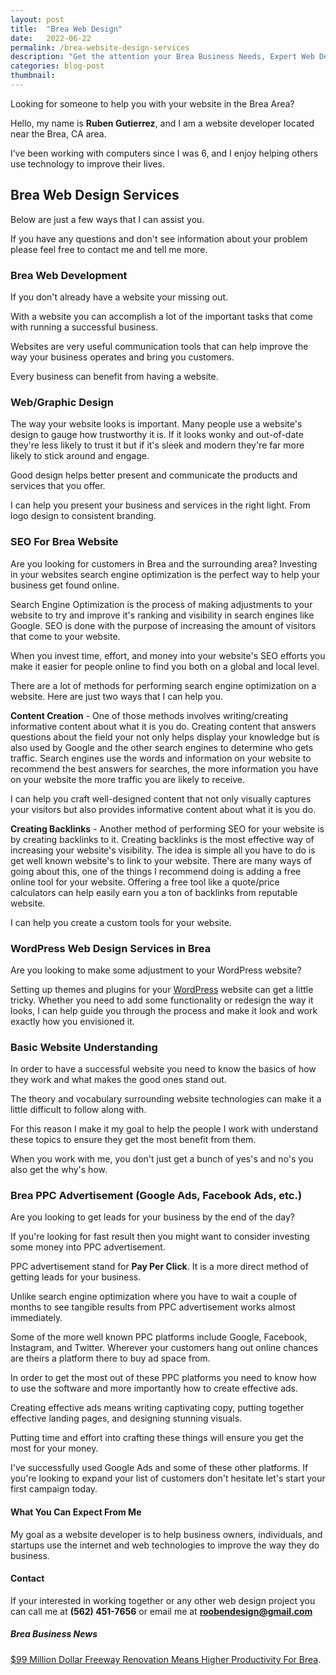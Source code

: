 ```yaml
---
layout: post
title:  "Brea Web Design"
date:   2022-06-22
permalink: /brea-website-design-services
description: "Get the attention your Brea Business Needs, Expert Web Designer Ready to Help Build The Website You Need"
categories: blog-post
thumbnail: 
---
```

Looking for someone to help you with your website in the Brea Area?

Hello, my name is **Ruben Gutierrez**, and I am a website developer located near the Brea, CA area. 

I’ve been working with computers since I was 6, and I enjoy helping others use technology to improve their lives.  

## Brea Web Design Services
Below are just a few ways that I can assist you. 

If you have any questions and don't see information about your problem please feel free to contact me and tell me more. 

### Brea Web Development
If you don't already have a website your missing out.

With a website you can accomplish a lot of the important tasks that come with running a successful business.

Websites are very useful communication tools that can help improve the way your business operates and bring you customers.

Every business can benefit from having a website.

### Web/Graphic Design
The way your website looks is important.  Many people use a website's design to gauge how trustworthy it is.  If it looks wonky and out-of-date they're less likely to trust it but if it's sleek and modern they're far more likely to stick around and engage. 

Good design helps better present and communicate the products and services that you offer. 

I can help you present your business and services in the right light.  From logo design to consistent branding.

### SEO For Brea Website
Are you looking for customers in Brea and the surrounding area? Investing in your websites search engine optimization is the perfect way to help your business get found online.

Search Engine Optimization is the process of making adjustments to your website to try and improve it's ranking and visibility in search engines like Google. SEO is done with the purpose of increasing the amount of visitors that come to your website.

When you invest time, effort, and money into your website's SEO efforts you make it easier for people online to find you both on a global and local level.

There are a lot of methods for performing search engine optimization on a website.  Here are just two ways that I can help you.

**Content Creation** - One of those methods involves writing/creating informative content about what it is you do.  Creating content that answers questions about the field your not only helps display your knowledge but is also used by Google and the other search engines to determine who gets traffic. Search engines use the words and information on your website to recommend the best answers for searches, the more information you have on your website the more traffic you are likely to receive.

I can help you craft well-designed content that not only visually captures your visitors but also provides informative content about what it is you do.

**Creating Backlinks** - Another method of performing SEO for your website is by creating backlinks to it.  Creating backlinks is the most effective way of increasing your website's visibility.  The idea is simple all you have to do is get well known website's to link to your website.  There are many ways of going about this, one of the things I recommend doing is adding a free online tool for your website.  Offering a free tool like a quote/price calculators can help easily earn you a ton of backlinks from reputable website.  

I can help you create a custom tools for your website.

### WordPress Web Design Services in Brea
Are you looking to make some adjustment to your WordPress website?

Setting up themes and plugins for your [WordPress](https://rooben.design/what-is-wordpress-why-your-first-website-should-be-a-wordpress-website) website can get a little tricky.  Whether you need to add some functionality or redesign the way it looks, I can help guide you through the process and make it look and work exactly how you envisioned it.

### Basic Website Understanding
In order to have a successful website you need to know the basics of how they work and what makes the good ones stand out.

The theory and vocabulary surrounding website technologies can make it a little difficult to follow along with.

For this reason I make it my goal to help the people I work with understand these topics to ensure they get the most benefit from them.

When you work with me, you don't just get a bunch of yes's and no's you also get the why's how. 

### Brea PPC Advertisement (Google Ads, Facebook Ads, etc.)
Are you looking to get leads for your business by the end of the day?

If you're looking for fast result then you might want to consider investing some money into PPC advertisement.

PPC advertisement stand for **Pay Per Click**.  It is a more direct method of getting leads for your business.

Unlike search engine optimization where you have to wait a couple of months to see tangible results from PPC advertisement works almost immediately.

Some of the more well known PPC platforms include Google, Facebook, Instagram, and Twitter.  Wherever your customers hang out online chances are theirs a platform there to buy ad space from.

In order to get the most out of these PPC platforms you need to know how to use the software and more importantly how to create effective ads. 

Creating effective ads means writing captivating copy, putting together effective landing pages, and designing stunning visuals.

Putting time and effort into crafting these things will ensure you get the most for your money.

I've successfully used Google Ads and some of these other platforms.  If you're looking to expand your list of customers don't hesitate let's start your first campaign today.

#### What You Can Expect From Me
My goal as a website developer is to help business owners, individuals, and startups use the internet and web technologies to improve the way they do business. 

#### Contact
If your interested in working together or any other web design project you can call me at **(562) 451-7656** or email me at **roobendesign@gmail.com**

##### Brea Business News
[$99 Million Dollar Freeway Renovation Means Higher Productivity For Brea](https://rooben.design/brea-gets-better-freeway-access-is-your-business-ready-for-increase-in-foot-traffic).

